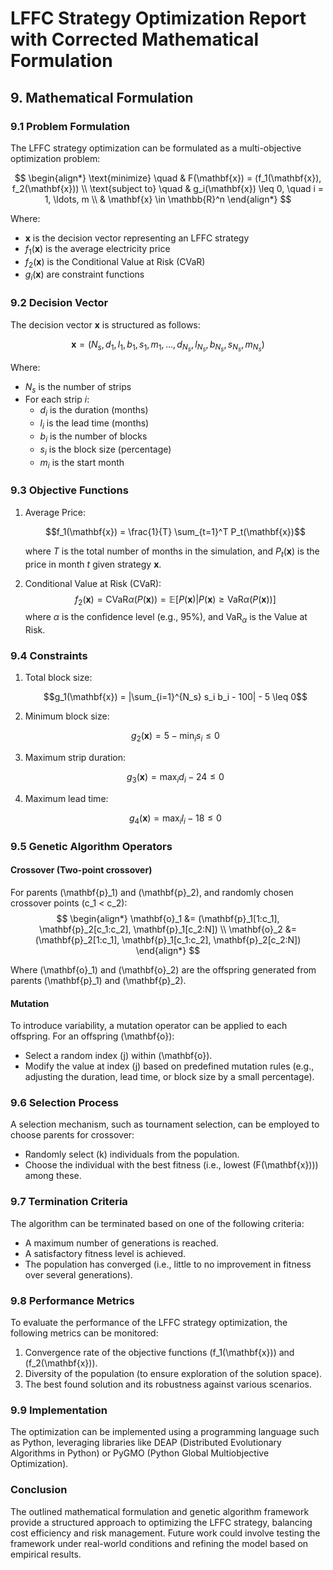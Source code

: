 # LFFC Strategy Optimization Report with Corrected Mathematical Formulation

## 9. Mathematical Formulation

### 9.1 Problem Formulation

The LFFC strategy optimization can be formulated as a multi-objective optimization problem:

$$
\begin{align*}
\text{minimize} \quad & F(\mathbf{x}) = (f_1(\mathbf{x}), f_2(\mathbf{x})) \\
\text{subject to} \quad & g_i(\mathbf{x}) \leq 0, \quad i = 1, \ldots, m \\
& \mathbf{x} \in \mathbb{R}^n
\end{align*}
$$

Where:
- $\mathbf{x}$ is the decision vector representing an LFFC strategy
- $f_1(\mathbf{x})$ is the average electricity price
- $f_2(\mathbf{x})$ is the Conditional Value at Risk (CVaR)
- $g_i(\mathbf{x})$ are constraint functions

### 9.2 Decision Vector

The decision vector $\mathbf{x}$ is structured as follows:

$$
\mathbf{x} = (N_s, d_1, l_1, b_1, s_1, m_1, \ldots, d_{N_s}, l_{N_s}, b_{N_s}, s_{N_s}, m_{N_s})
$$

Where:
- $N_s$ is the number of strips
- For each strip $i$:
  - $d_i$ is the duration (months)
  - $l_i$ is the lead time (months)
  - $b_i$ is the number of blocks
  - $s_i$ is the block size (percentage)
  - $m_i$ is the start month

### 9.3 Objective Functions

1. Average Price:

   $$f_1(\mathbf{x}) = \frac{1}{T} \sum_{t=1}^T P_t(\mathbf{x})$$

   where $T$ is the total number of months in the simulation, and $P_t(\mathbf{x})$ is the price in month $t$ given strategy $\mathbf{x}$.

2. Conditional Value at Risk (CVaR):
   $$f_2(\mathbf{x}) = \text{CVaR}\alpha(P(\mathbf{x})) = \mathbb{E}[P(\mathbf{x}) | P(\mathbf{x}) \geq \text{VaR}\alpha(P(\mathbf{x}))]$$
   where $\alpha$ is the confidence level (e.g., 95%), and $\text{VaR}_\alpha$ is the Value at Risk.

### 9.4 Constraints

1. Total block size:

   $$g_1(\mathbf{x}) = |\sum_{i=1}^{N_s} s_i b_i - 100| - 5 \leq 0$$

2. Minimum block size:

   $$g_2(\mathbf{x}) = 5 - \min_{i} s_i \leq 0$$

3. Maximum strip duration:

   $$g_3(\mathbf{x}) = \max_{i} d_i - 24 \leq 0$$

4. Maximum lead time:

   $$g_4(\mathbf{x}) = \max_{i} l_i - 18 \leq 0$$

### 9.5 Genetic Algorithm Operators

#### Crossover (Two-point crossover)
For parents \(\mathbf{p}_1\) and \(\mathbf{p}_2\), and randomly chosen crossover points \(c_1 < c_2\):
$$
\begin{align*}
\mathbf{o}_1 &= (\mathbf{p}_1[1:c_1], \mathbf{p}_2[c_1:c_2], \mathbf{p}_1[c_2:N]) \\
\mathbf{o}_2 &= (\mathbf{p}_2[1:c_1], \mathbf{p}_1[c_1:c_2], \mathbf{p}_2[c_2:N])
\end{align*}
$$

Where \(\mathbf{o}_1\) and \(\mathbf{o}_2\) are the offspring generated from parents \(\mathbf{p}_1\) and \(\mathbf{p}_2\).

#### Mutation
To introduce variability, a mutation operator can be applied to each offspring. For an offspring \(\mathbf{o}\):
- Select a random index \(j\) within \(\mathbf{o}\).
- Modify the value at index \(j\) based on predefined mutation rules (e.g., adjusting the duration, lead time, or block size by a small percentage).

### 9.6 Selection Process
A selection mechanism, such as tournament selection, can be employed to choose parents for crossover:
- Randomly select \(k\) individuals from the population.
- Choose the individual with the best fitness (i.e., lowest \(F(\mathbf{x})\)) among these.

### 9.7 Termination Criteria
The algorithm can be terminated based on one of the following criteria:
- A maximum number of generations is reached.
- A satisfactory fitness level is achieved.
- The population has converged (i.e., little to no improvement in fitness over several generations).

### 9.8 Performance Metrics
To evaluate the performance of the LFFC strategy optimization, the following metrics can be monitored:
1. Convergence rate of the objective functions \(f_1(\mathbf{x})\) and \(f_2(\mathbf{x})\).
2. Diversity of the population (to ensure exploration of the solution space).
3. The best found solution and its robustness against various scenarios.

### 9.9 Implementation
The optimization can be implemented using a programming language such as Python, leveraging libraries like DEAP (Distributed Evolutionary Algorithms in Python) or PyGMO (Python Global Multiobjective Optimization). 

### Conclusion
The outlined mathematical formulation and genetic algorithm framework provide a structured approach to optimizing the LFFC strategy, balancing cost efficiency and risk management. Future work could involve testing the framework under real-world conditions and refining the model based on empirical results.

